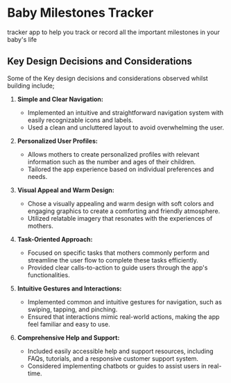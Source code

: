 
# Baby Milestones Tracker
tracker app to help you track or record all the important milestones in your baby's life


## Key Design Decisions and Considerations

Some of the Key design decisions and considerations observed whilst building include;

1. **Simple and Clear Navigation:**
   - Implemented an intuitive and straightforward navigation system with easily recognizable icons and labels.
   - Used a clean and uncluttered layout to avoid overwhelming the user.

2. **Personalized User Profiles:**
   - Allows mothers to create personalized profiles with relevant information such as the number and ages of their children.
   - Tailored the app experience based on individual preferences and needs.

3. **Visual Appeal and Warm Design:**
   - Chose a visually appealing and warm design with soft colors and engaging graphics to create a comforting and friendly atmosphere.
   - Utilized relatable imagery that resonates with the experiences of mothers.

4. **Task-Oriented Approach:**
   - Focused on specific tasks that mothers commonly perform and streamline the user flow to complete these tasks efficiently.
   - Provided clear calls-to-action to guide users through the app's functionalities.

5. **Intuitive Gestures and Interactions:**
   - Implemented common and intuitive gestures for navigation, such as swiping, tapping, and pinching.
   - Ensured that interactions mimic real-world actions, making the app feel familiar and easy to use.

6. **Comprehensive Help and Support:**
    - Included easily accessible help and support resources, including FAQs, tutorials, and a responsive customer support system.
    - Considered implementing chatbots or guides to assist users in real-time.


